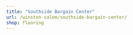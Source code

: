 ```yaml
---
title: "Southside Bargain Center"
url: /winston-salem/southside-bargain-center/
shop: flooring
---
```

